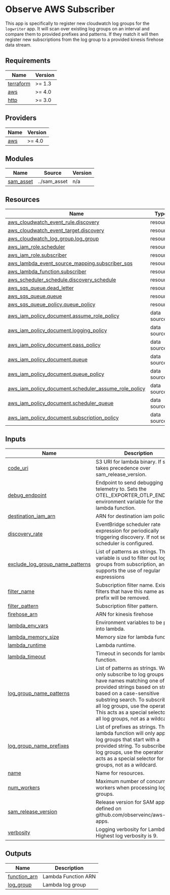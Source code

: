 # Observe AWS Subscriber

This app is specifically to register new cloudwatch log groups for the `logwriter` app. It will scan over existing log groups on an interval and compare them to provided prefixes and patterns. If they match it will then register new subscriptions from the log group to a provided kinesis firehose data stream. 

<!-- BEGINNING OF PRE-COMMIT-TERRAFORM DOCS HOOK -->
## Requirements

| Name | Version |
|------|---------|
| <a name="requirement_terraform"></a> [terraform](#requirement\_terraform) | >= 1.3 |
| <a name="requirement_aws"></a> [aws](#requirement\_aws) | >= 4.0 |
| <a name="requirement_http"></a> [http](#requirement\_http) | >= 3.0 |

## Providers

| Name | Version |
|------|---------|
| <a name="provider_aws"></a> [aws](#provider\_aws) | >= 4.0 |

## Modules

| Name | Source | Version |
|------|--------|---------|
| <a name="module_sam_asset"></a> [sam\_asset](#module\_sam\_asset) | ../sam_asset | n/a |

## Resources

| Name | Type |
|------|------|
| [aws_cloudwatch_event_rule.discovery](https://registry.terraform.io/providers/hashicorp/aws/latest/docs/resources/cloudwatch_event_rule) | resource |
| [aws_cloudwatch_event_target.discovery](https://registry.terraform.io/providers/hashicorp/aws/latest/docs/resources/cloudwatch_event_target) | resource |
| [aws_cloudwatch_log_group.log_group](https://registry.terraform.io/providers/hashicorp/aws/latest/docs/resources/cloudwatch_log_group) | resource |
| [aws_iam_role.scheduler](https://registry.terraform.io/providers/hashicorp/aws/latest/docs/resources/iam_role) | resource |
| [aws_iam_role.subscriber](https://registry.terraform.io/providers/hashicorp/aws/latest/docs/resources/iam_role) | resource |
| [aws_lambda_event_source_mapping.subscriber_sqs](https://registry.terraform.io/providers/hashicorp/aws/latest/docs/resources/lambda_event_source_mapping) | resource |
| [aws_lambda_function.subscriber](https://registry.terraform.io/providers/hashicorp/aws/latest/docs/resources/lambda_function) | resource |
| [aws_scheduler_schedule.discovery_schedule](https://registry.terraform.io/providers/hashicorp/aws/latest/docs/resources/scheduler_schedule) | resource |
| [aws_sqs_queue.dead_letter](https://registry.terraform.io/providers/hashicorp/aws/latest/docs/resources/sqs_queue) | resource |
| [aws_sqs_queue.queue](https://registry.terraform.io/providers/hashicorp/aws/latest/docs/resources/sqs_queue) | resource |
| [aws_sqs_queue_policy.queue_policy](https://registry.terraform.io/providers/hashicorp/aws/latest/docs/resources/sqs_queue_policy) | resource |
| [aws_iam_policy_document.assume_role_policy](https://registry.terraform.io/providers/hashicorp/aws/latest/docs/data-sources/iam_policy_document) | data source |
| [aws_iam_policy_document.logging_policy](https://registry.terraform.io/providers/hashicorp/aws/latest/docs/data-sources/iam_policy_document) | data source |
| [aws_iam_policy_document.pass_policy](https://registry.terraform.io/providers/hashicorp/aws/latest/docs/data-sources/iam_policy_document) | data source |
| [aws_iam_policy_document.queue](https://registry.terraform.io/providers/hashicorp/aws/latest/docs/data-sources/iam_policy_document) | data source |
| [aws_iam_policy_document.queue_policy](https://registry.terraform.io/providers/hashicorp/aws/latest/docs/data-sources/iam_policy_document) | data source |
| [aws_iam_policy_document.scheduler_assume_role_policy](https://registry.terraform.io/providers/hashicorp/aws/latest/docs/data-sources/iam_policy_document) | data source |
| [aws_iam_policy_document.scheduler_queue](https://registry.terraform.io/providers/hashicorp/aws/latest/docs/data-sources/iam_policy_document) | data source |
| [aws_iam_policy_document.subscription_policy](https://registry.terraform.io/providers/hashicorp/aws/latest/docs/data-sources/iam_policy_document) | data source |

## Inputs

| Name | Description | Type | Default | Required |
|------|-------------|------|---------|:--------:|
| <a name="input_code_uri"></a> [code\_uri](#input\_code\_uri) | S3 URI for lambda binary. If set, takes precedence over sam\_release\_version. | `string` | `""` | no |
| <a name="input_debug_endpoint"></a> [debug\_endpoint](#input\_debug\_endpoint) | Endpoint to send debugging telemetry to. Sets the OTEL\_EXPORTER\_OTLP\_ENDPOINT environment variable for the lambda function. | `string` | `""` | no |
| <a name="input_destination_iam_arn"></a> [destination\_iam\_arn](#input\_destination\_iam\_arn) | ARN for destination iam policy | `string` | n/a | yes |
| <a name="input_discovery_rate"></a> [discovery\_rate](#input\_discovery\_rate) | EventBridge scheduler rate expression for periodically triggering discovery. If not set, no scheduler is configured. | `string` | `""` | no |
| <a name="input_exclude_log_group_name_patterns"></a> [exclude\_log\_group\_name\_patterns](#input\_exclude\_log\_group\_name\_patterns) | List of patterns as strings. This variable is usd to filter out log groups from subscription, and supports the use of regular expressions | `list(string)` | `[]` | no |
| <a name="input_filter_name"></a> [filter\_name](#input\_filter\_name) | Subscription filter name. Existing filters that have this name as a prefix will be removed. | `string` | `"observe-logs-subscription"` | no |
| <a name="input_filter_pattern"></a> [filter\_pattern](#input\_filter\_pattern) | Subscription filter pattern. | `string` | `""` | no |
| <a name="input_firehose_arn"></a> [firehose\_arn](#input\_firehose\_arn) | ARN for kinesis firehose | `string` | n/a | yes |
| <a name="input_lambda_env_vars"></a> [lambda\_env\_vars](#input\_lambda\_env\_vars) | Environment variables to be passed into lambda. | `map(string)` | `{}` | no |
| <a name="input_lambda_memory_size"></a> [lambda\_memory\_size](#input\_lambda\_memory\_size) | Memory size for lambda function. | `number` | `128` | no |
| <a name="input_lambda_runtime"></a> [lambda\_runtime](#input\_lambda\_runtime) | Lambda runtime. | `string` | `"provided.al2023"` | no |
| <a name="input_lambda_timeout"></a> [lambda\_timeout](#input\_lambda\_timeout) | Timeout in seconds for lambda function. | `number` | `20` | no |
| <a name="input_log_group_name_patterns"></a> [log\_group\_name\_patterns](#input\_log\_group\_name\_patterns) | List of patterns as strings. We will only subscribe to log groups that have names matching one of the provided strings based on strings based on a case-sensitive substring search. To subscribe to all log groups, use the operator `*`. This acts as a special selector for all log groups, not as a wildcard. | `list(string)` | `[]` | no |
| <a name="input_log_group_name_prefixes"></a> [log\_group\_name\_prefixes](#input\_log\_group\_name\_prefixes) | List of prefixes as strings. The lambda function will only apply to log groups that start with a provided string. To subscribe to all log groups, use the operator `*`. This acts as a special selector for all log groups, not as a wildcard. | `list(string)` | `[]` | no |
| <a name="input_name"></a> [name](#input\_name) | Name for resources. | `string` | n/a | yes |
| <a name="input_num_workers"></a> [num\_workers](#input\_num\_workers) | Maximum number of concurrent workers when processing log groups. | `number` | `1` | no |
| <a name="input_sam_release_version"></a> [sam\_release\_version](#input\_sam\_release\_version) | Release version for SAM apps as defined on github.com/observeinc/aws-sam-apps. | `string` | `null` | no |
| <a name="input_verbosity"></a> [verbosity](#input\_verbosity) | Logging verbosity for Lambda. Highest log verbosity is 9. | `number` | `1` | no |

## Outputs

| Name | Description |
|------|-------------|
| <a name="output_function_arn"></a> [function\_arn](#output\_function\_arn) | Lambda Function ARN |
| <a name="output_log_group"></a> [log\_group](#output\_log\_group) | Lambda log group |
<!-- END OF PRE-COMMIT-TERRAFORM DOCS HOOK -->
